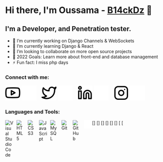 # Hi there, I'm Oussama - [B14ckDz][twitter] 👋 

<!--
**black15/black15** is a ✨ _special_ ✨ repository because its `README.md` (this file) appears on your GitHub profile.

Here are some ideas to get you started:
-->


## I'm a Developer, and Penetration tester.

- 🔭 I’m currently working on Django Channels & WebSockets 
- 🌱 I’m currently learning Django & React
- 👯 I’m looking to collaborate on more open source projects
- 🥅 2022 Goals: Learn more about front-end and database management
- ⚡ Fun fact: I miss php days 


### Connect with me:

[![website](./img/youtube-light.svg)](https://www.youtube.com/channel/UCcOb-zA_hNerb4UZ8RtO_Yg#gh-light-mode-only)
[![website](./img/youtube-dark.svg)](https://www.youtube.com/channel/UCcOb-zA_hNerb4UZ8RtO_Yg#gh-dark-mode-only)
&nbsp;&nbsp;
[![website](./img/twitter-light.svg)](https://twitter.com/Oussama1337#gh-light-mode-only)
[![website](./img/twitter-dark.svg)](https://twitter.com/Oussama1337#gh-dark-mode-only)
&nbsp;&nbsp;
[![website](./img/linkedin-light.svg)](https://www.linkedin.com/in/oussama-talha-443960237#gh-light-mode-only)
[![website](./img/linkedin-dark.svg)](https://www.linkedin.com/in/oussama-talha-443960237#gh-dark-mode-only)
&nbsp;&nbsp;
[![website](./img/instagram-light.svg)](https://instagram.com/o.u.s.s._.a.m.a#gh-light-mode-only)
[![website](./img/instagram-dark.svg)](https://instagram.com/o.u.s.s._.a.m.a#gh-dark-mode-only)

### Languages and Tools:

[<img align="left" alt="Visual Studio Code" width="26px" src="https://cdn.jsdelivr.net/gh/devicons/devicon/icons/vscode/vscode-original.svg" style="padding-right:10px;" />]
[<img align="left" alt="HTML5" width="26px" src="https://cdn.jsdelivr.net/gh/devicons/devicon/icons/html5/html5-original.svg" style="padding-right:10px;" />]
[<img align="left" alt="CSS3" width="26px" src="https://cdn.jsdelivr.net/gh/devicons/devicon/icons/css3/css3-original.svg" style="padding-right:10px;" />]
[<img align="left" alt="JavaScript" width="26px" src="https://cdn.jsdelivr.net/gh/devicons/devicon/icons/javascript/javascript-original.svg" style="padding-right:10px;" />]
[<img align="left" alt="MySQL" width="26px" src="https://cdn.jsdelivr.net/gh/devicons/devicon/icons/mysql/mysql-original.svg" style="padding-right:10px;" />]
[<img align="left" alt="Git" width="26px" src="https://cdn.jsdelivr.net/gh/devicons/devicon/icons/git/git-original.svg" style="padding-right:10px;" />]
[<img align="left" alt="GitHub" width="26px" src="https://user-images.githubusercontent.com/3369400/139447912-e0f43f33-6d9f-45f8-be46-2df5bbc91289.png" style="padding-right:10px;" />
[<img align="left" alt="Terminal" width="26px" src="./img/terminal-dark.svg" />


[website]: https://codeSTACKr.com
[facebook]: http://facebook.com/unknownkid18
[twitter]: https://twitter.com/Oussama1337
[youtube]: https://www.youtube.com/channel/UCcOb-zA_hNerb4UZ8RtO_Yg
[instagram]: https://instagram.com/codeSTACKr
[linkedin]: https://linkedin.com/in/codeSTACKr
